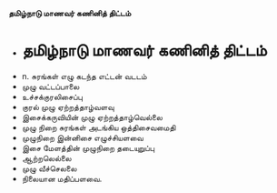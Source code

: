 **தமிழ்நாடு மாணவர் கணினித் திட்டம்**
- # தமிழ்நாடு மாணவர் கணினித் திட்டம்
- n. சுரங்கள் எழு கடந்த எட்டன் வடடம்
- முழு வட்டப்பாலை
- உச்சக்குரலிசைப்பு
- குரல் முழு ஏற்றத்தாழ்வளவு
- இசைக்கருவியின் முழு ஏற்றத்தாழ்வெல்லை
- முழு நிறை சுரங்கள் அடங்கிய ஒத்திசைவமைதி
- முழுநிறை இன்னிசை எழுச்சியளவை
- இசை மேளத்தின் முழுநிறை தடையுறுப்பு
- ஆற்றலெல்லை
- முழு வீச்செலலை
- நிலையான மதிப்பளவை.

